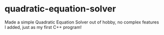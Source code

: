 # quadratic-equation-solver
 Made a simple Quadratic Equation Solver out of hobby, no complex features I added, just as my first C++ program!
